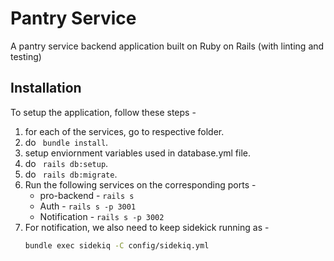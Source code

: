 # Pantry Service

A pantry service backend application built on Ruby on Rails (with linting and testing)

## Installation

To setup the application, follow these steps - 

1. for each of the services, go to respective folder.
2. do ``` bundle install```.
3. setup enviornment variables used in database.yml file.
4. do ``` rails db:setup```.
5. do ``` rails db:migrate```.
6. Run the following services on the corresponding ports -
    - pro-backend - ``` rails s ```
    - Auth - ``` rails s -p 3001 ```
    - Notification - ``` rails s -p 3002 ``` 
7. For notification, we also need to keep sidekick running as - 
    ``` bash 
    bundle exec sidekiq -C config/sidekiq.yml 
    ```

